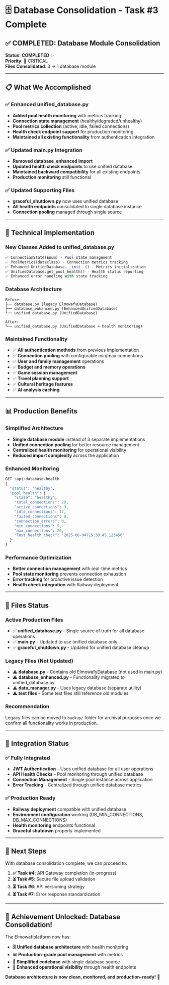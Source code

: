 # 🗄️ Database Consolidation - Task #3 Complete

## **✅ COMPLETED: Database Module Consolidation**

**Status**: **COMPLETED** ✨  
**Priority**: 🔴 CRITICAL  
**Files Consolidated**: 3 → 1 database module

---

## **📋 What We Accomplished**

### **✅ Enhanced unified_database.py**
- **Added pool health monitoring** with metrics tracking
- **Connection state management** (healthy/degraded/unhealthy)
- **Pool metrics collection** (active, idle, failed connections)
- **Health check endpoint support** for production monitoring
- **Maintained all existing functionality** from authentication integration

### **✅ Updated main.py Integration**
- **Removed database_enhanced import** 
- **Updated health check endpoints** to use unified database
- **Maintained backward compatibility** for all existing endpoints
- **Production monitoring** still functional

### **✅ Updated Supporting Files**
- **graceful_shutdown.py** now uses unified database
- **All health endpoints** consolidated to single database instance
- **Connection pooling** managed through single source

---

## **🔧 Technical Implementation**

### **New Classes Added to unified_database.py**
```python
✅ ConnectionState(Enum) - Pool state management
✅ PoolMetrics(dataclass) - Connection metrics tracking
✅ Enhanced UnifiedDatabase.__init__() - Metrics initialization
✅ UnifiedDatabase.get_pool_health() - Health status reporting
✅ Enhanced error handling with state tracking
```

### **Database Architecture**
```
Before:
├── database.py (legacy ElmowafyDatabase)
├── database_enhanced.py (EnhancedUnifiedDatabase)
└── unified_database.py (UnifiedDatabase)

After:
└── unified_database.py (UnifiedDatabase + health monitoring)
```

### **Maintained Functionality**
- ✅ **All authentication methods** from previous implementation
- ✅ **Connection pooling** with configurable min/max connections
- ✅ **User and family management** operations
- ✅ **Budget and memory operations** 
- ✅ **Game session management**
- ✅ **Travel planning support**
- ✅ **Cultural heritage features**
- ✅ **AI analysis caching**

---

## **📊 Production Benefits**

### **Simplified Architecture**
- **Single database module** instead of 3 separate implementations
- **Unified connection pooling** for better resource management
- **Centralized health monitoring** for operational visibility
- **Reduced import complexity** across the application

### **Enhanced Monitoring**
```python
GET /api/database/health
{
  "status": "healthy",
  "pool_health": {
    "state": "healthy",
    "total_connections": 20,
    "active_connections": 3,
    "idle_connections": 17,
    "failed_connections": 0,
    "connection_errors": 0,
    "min_connections": 5,
    "max_connections": 20,
    "last_health_check": "2025-08-04T15:30:45.123456"
  }
}
```

### **Performance Optimization**
- **Better connection management** with real-time metrics
- **Pool state monitoring** prevents connection exhaustion
- **Error tracking** for proactive issue detection
- **Health check integration** with Railway deployment

---

## **🧹 Files Status**

### **Active Production Files**
- ✅ **unified_database.py** - Single source of truth for all database operations
- ✅ **main.py** - Updated to use unified database only
- ✅ **graceful_shutdown.py** - Updated for unified database cleanup

### **Legacy Files (Not Updated)**
- ⚠️ **database.py** - Contains old ElmowafyDatabase (not used in main.py)
- ⚠️ **database_enhanced.py** - Functionality migrated to unified_database.py
- ⚠️ **data_manager.py** - Uses legacy database (separate utility)
- ⚠️ **test files** - Some test files still reference old modules

### **Recommendation**
Legacy files can be moved to `backup/` folder for archival purposes once we confirm all functionality works in production.

---

## **🔄 Integration Status**

### **✅ Fully Integrated**
- **JWT Authentication** - Uses unified database for all user operations
- **API Health Checks** - Pool monitoring through unified database
- **Connection Management** - Single pool instance across application
- **Error Tracking** - Centralized through unified database metrics

### **✅ Production Ready**
- **Railway deployment** compatible with unified database
- **Environment configuration** working (DB_MIN_CONNECTIONS, DB_MAX_CONNECTIONS)
- **Health monitoring** endpoints functional
- **Graceful shutdown** properly implemented

---

## **🎯 Next Steps**

With database consolidation complete, we can proceed to:

1. **✅ Task #4**: API Gateway completion (in-progress)
2. **⏳ Task #5**: Secure file upload validation  
3. **⏳ Task #6**: API versioning strategy
4. **⏳ Task #7**: Error response standardization

---

## **🎉 Achievement Unlocked: Database Consolidation!**

The Elmowafiplatform now has:
- **🗄️ Unified database architecture** with health monitoring
- **📊 Production-grade pool management** with metrics
- **🔧 Simplified codebase** with single database source
- **🚀 Enhanced operational visibility** through health endpoints

**Database architecture is now clean, monitored, and production-ready!** 🎊